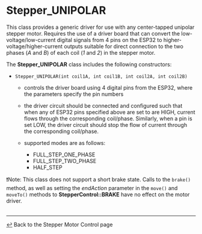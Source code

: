 # Stepper_UNIPOLAR

This class provides a generic driver for use with any center-tapped unipolar stepper motor.  Requires the use of a driver board that can convert the low-voltage/low-current digital signals from 4 pins on the ESP32 to higher-voltage/higher-current outputs suitable for direct connection to the two phases (*A* and *B*) of each coil (*1* and *2*) in the stepper motor.
 
The **Stepper_UNIPOLAR** class includes the following constructors:
  * `Stepper_UNIPOLAR(int coil1A, int coil1B, int coil2A, int coil2B)`
    * controls the driver board using 4 digital pins from the ESP32, where the parameters specify the pin numbers
    * the driver circuit should be connected and configured such that when any of ESP32 pins specified above are set to are HIGH, current flows through the corresponding coil/phase. Similarly, when a pin is set LOW, the driver circuit should stop the flow of current through the corresponding coil/phase.
    * supported modes are as follows:
      
      * FULL_STEP_ONE_PHASE
      * FULL_STEP_TWO_PHASE
      * HALF_STEP
        
❗Note: This class does not support a short brake state.  Calls to the `brake()` method, as well as setting the *endAction* parameter in the `move()` and `moveTo()` methods to **StepperControl::BRAKE** have no effect on the motor driver.<br><br>

---

[↩️](../Stepper.md) Back to the Stepper Motor Control page
